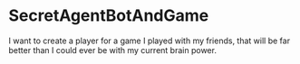 # SecretAgentBotAndGame
I want to create a player for a game I played with my friends, that will be far better than I could ever be with my current brain power.

